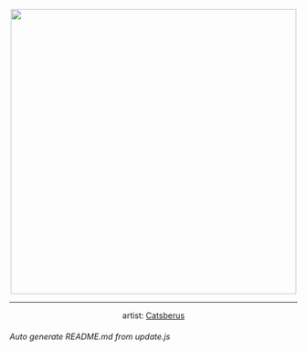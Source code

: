 
<p align="center">
  <img width="500" src="https://nekos.best/api/v2/neko/0284.png">
  <hr/>
  <center>
    artist: <a href="https://www.pixiv.net/en/artworks/86074541">Catsberus</a>
  </center>
</p>


###### Auto generate README.md from update.js

